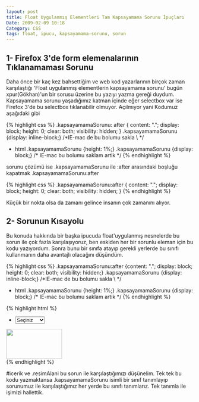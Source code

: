 ```yaml
---
layout: post
title: Float Uygulanmış Elementleri Tam Kapsayamama Sorunu İpuçları
Date: 2009-02-09 10:18
Category: CSS
tags: float, ipucu, kapsayamama-sorunu, sorun
---
```


## 1- Firefox 3'de form elemenalarının Tıklanamaması Sorunu

Daha önce bir kaç kez bahsettiğim ve web kod yazarlarının birçok zaman
karşılaştığı 'Float uygulanmış elementlerin kapsayamama sorunu' bugün
xpur(Gökhan)'un bir sorusu üzerine bu yazıyı yazma gereği duydum.
Kapsayamama sorunu yaşadığımız katman içinde eğer selectbox var ise
Firefox 3'de bu selectbox tıklanabilir olmuyor. Açılmıyor yani Kodumuz
aşağıdaki gibi

{% highlight css %}
.kapsayamamaSorunu: after {
    content: ".";
    display: block;
    height: 0;
    clear: both;
    visibility: hidden;
}
.kapsayamamaSorunu {display: inline-block;}
/*IE-mac de bu bolumu sakla \ */
* html .kapsayamamaSorunu {height: 1%;}
.kapsayamamaSorunu {display: block;}
/* IE-mac bu bolumu saklam artik */
{% endhighlight %}

sorunu çözümü ise .kapsayamamaSorunu ile :after arasındaki boşluğu kapatmak .kapsayamamaSorunu:after

{% highlight css %}
.kapsayamamaSorunu:after {
    content: ".";
    display: block;
    height: 0;
    clear: both;
    visibility: hidden;
}
{% endhighlight %}

Küçük bir nokta olsa da zamanı gelince insanın çok zamanını alıyor.

## 2- Sorunun Kısayolu

Bu konuda hakkında bir başka ipucuda float'uygulanmış nesnelerde bu
sorun ile çok fazla karşılaşıyoruz, ben eskiden her bir sorunlu eleman
için bu kodu yazıyordum. Sonra bunu bir sınıfa atayıp gerekli yerlerde
bu sınıfı kullanmanın daha avantajlı olacağını düşündüm.

{% highlight css %}
.kapsayamamaSorunu:after {content: "."; display: block; height: 0; clear: both; visibility: hidden;}
.kapsayamamaSorunu {display: inline-block;}
/*IE-mac de bu bolumu sakla \ */
* html .kapsayamamaSorunu {height: 1%;}
.kapsayamamaSorunu {display: block;}
/* IE-mac bu bolumu saklam artik */
{% endhighlight %}


{% highlight html %}
<div id="icerik" class="kapsayamamaSorunu">
    <ul>
        <li>
            <select>
                <option value="-1">Seçiniz</option>
                <option value="1">Deneme1</option>
                <option value="2">Deneme2</option>
            </select>
        </li>
    </ul>
</div>
<div class="resimAlani kapsayamamaSorunu">
	<img src="images/deneme.jpg" width="150" height="80" />
</div>
{% endhighlight %}

\#icerik ve .resimAlani bu sorun ile karşılaştığımızı
düşünelim. Tek tek bu kodu yazmaktansa .kapsayamamaSorunu isimli bir
sınıf tanımlayıp sorunumuz ile karşılaştığımız her yerde bu sınıfı
tanımlarız. Tek tanımla ile işimizi hallettik.

  [100]: images/deneme.jpg
